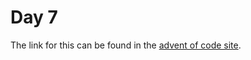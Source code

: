 # Day 7

The link for this can be found in the [advent of code site](https://adventofcode.com/2021/day/7).